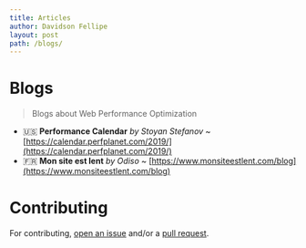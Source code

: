 ```yaml
---
title: Articles
author: Davidson Fellipe
layout: post
path: /blogs/
---
```


# Blogs

> Blogs about Web Performance Optimization

- 🇺🇸 **Performance Calendar** _by Stoyan Stefanov_ ~ [https://calendar.perfplanet.com/2019/](https://calendar.perfplanet.com/2019/)
- 🇫🇷 **Mon site est lent** _by Odiso_ ~ [https://www.monsiteestlent.com/blog](https://www.monsiteestlent.com/blog)

# Contributing

For contributing, [open an issue](https://github.com/davidsonfellipe/awesome-wpo/issues) and/or a [pull request](https://github.com/davidsonfellipe/awesome-wpo/pulls).
